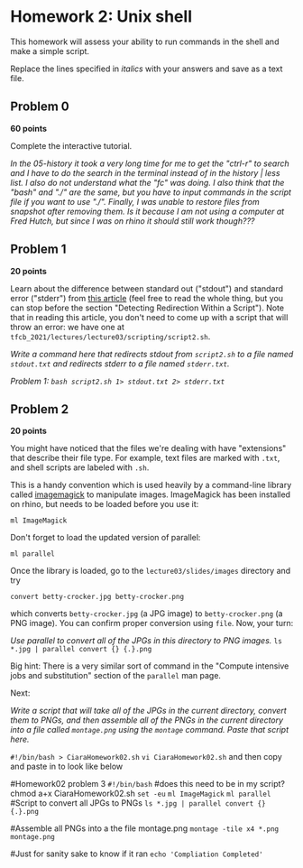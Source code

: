 # Homework 2: Unix shell

This homework will assess your ability to run commands in the shell and make a simple script.

Replace the lines specified in _italics_ with your answers and save as a text file.


## Problem 0

**60 points**

Complete the interactive tutorial.

_In the 05-history it took a very long time for me to get the "ctrl-r" to search and I have to do the search in the terminal instead of in the history | less list. I also do not understand what the "fc" was doing. I also think that the "bash" and "./" are the same, but you have to input commands in the script file if you want to use "./". Finally, I was unable to restore files from snapshot after removing them. Is it because I am not using a computer at Fred Hutch, but since I was on rhino it should still work though???_


## Problem 1

**20 points**

Learn about the difference between standard out ("stdout") and standard error ("stderr") from [this article](https://www.howtogeek.com/435903/what-are-stdin-stdout-and-stderr-on-linux/) (feel free to read the whole thing, but you can stop before the section "Detecting Redirection Within a Script").
Note that in reading this article, you don't need to come up with a script that will throw an error: we have one at `tfcb_2021/lectures/lecture03/scripting/script2.sh`.

_Write a command here that redirects stdout from `script2.sh` to a file named `stdout.txt` and redirects stderr to a file named `stderr.txt`._

_Problem 1: `bash script2.sh 1> stdout.txt 2> stderr.txt`_


## Problem 2

**20 points**

You might have noticed that the files we're dealing with have "extensions" that describe their file type.
For example, text files are marked with `.txt`, and shell scripts are labeled with `.sh`.

This is a handy convention which is used heavily by a command-line library called [imagemagick](https://imagemagick.org/index.php) to manipulate images.
ImageMagick has been installed on rhino, but needs to be loaded before you use it:

    ml ImageMagick

Don't forget to load the updated version of parallel:

    ml parallel

Once the library is loaded, go to the `lecture03/slides/images` directory and try

    convert betty-crocker.jpg betty-crocker.png

which converts `betty-crocker.jpg` (a JPG image) to `betty-crocker.png` (a PNG image).
You can confirm proper conversion using `file`.
Now, your turn:

_Use parallel to convert all of the JPGs in this directory to PNG images._
`ls *.jpg | parallel convert {} {.}.png`

Big hint: There is a very similar sort of command in the "Compute intensive jobs and substitution" section of the `parallel` man page.

Next:

_Write a script that will take all of the JPGs in the current directory, convert them to PNGs, and then assemble all of the PNGs in the current directory into a file called `montage.png` using the `montage` command. Paste that script here._

`#!/bin/bash > CiaraHomework02.sh`
`vi CiaraHomework02.sh` and then copy and paste in to look like below

#Homework02 problem 3
`#!/bin/bash`
#does this need to be in my script? chmod a+x CiaraHomework02.sh
`set -eu`
`ml ImageMagick`
`ml parallel`
#Script to convert all JPGs to PNGs
`ls *.jpg | parallel convert {} {.}.png`

#Assemble all PNGs into a the file montage.png
`montage -tile x4 *.png montage.png`

#Just for sanity sake to know if it ran
`echo 'Compliation Completed'`